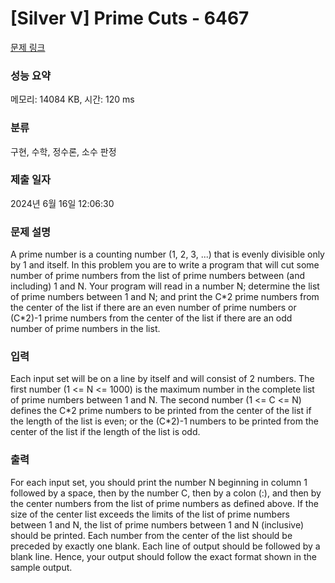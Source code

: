 # [Silver V] Prime Cuts - 6467 

[문제 링크](https://www.acmicpc.net/problem/6467) 

### 성능 요약

메모리: 14084 KB, 시간: 120 ms

### 분류

구현, 수학, 정수론, 소수 판정

### 제출 일자

2024년 6월 16일 12:06:30

### 문제 설명

<p>A prime number is a counting number (1, 2, 3, ...) that is evenly divisible only by 1 and itself. In this problem you are to write a program that will cut some number of prime numbers from the list of prime numbers between (and including) 1 and N. Your program will read in a number N; determine the list of prime numbers between 1 and N; and print the C*2 prime numbers from the center of the list if there are an even number of prime numbers or (C*2)-1 prime numbers from the center of the list if there are an odd number of prime numbers in the list. </p>

### 입력 

 <p>Each input set will be on a line by itself and will consist of 2 numbers. The first number (1 <= N <= 1000) is the maximum number in the complete list of prime numbers between 1 and N. The second number (1 <= C <= N) defines the C*2 prime numbers to be printed from the center of the list if the length of the list is even; or the (C*2)-1 numbers to be printed from the center of the list if the length of the list is odd. </p>

### 출력 

 <p>For each input set, you should print the number N beginning in column 1 followed by a space, then by the number C, then by a colon (:), and then by the center numbers from the list of prime numbers as defined above. If the size of the center list exceeds the limits of the list of prime numbers between 1 and N, the list of prime numbers between 1 and N (inclusive) should be printed. Each number from the center of the list should be preceded by exactly one blank. Each line of output should be followed by a blank line. Hence, your output should follow the exact format shown in the sample output. </p>

